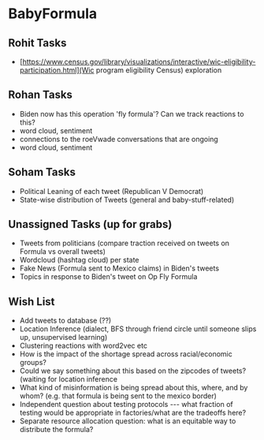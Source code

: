 # BabyFormula

## Rohit Tasks
- [https://www.census.gov/library/visualizations/interactive/wic-eligibility-participation.html](Wic program eligibility Census) exploration

## Rohan Tasks
- Biden now has this operation 'fly formula'? Can we track reactions to this? 
-   word cloud, sentiment
- connections to the roeVwade conversations that are ongoing
-   word cloud, sentiment

## Soham Tasks
- Political Leaning of each tweet (Republican V Democrat)
- State-wise distribution of Tweets (general and baby-stuff-related)

## Unassigned Tasks (up for grabs)
- Tweets from politicians (compare traction received on tweets on Formula vs overall tweets)
- Wordcloud (hashtag cloud) per state
- Fake News (Formula sent to Mexico claims) in Biden's tweets
- Topics in response to Biden's tweet on Op Fly Formula

## Wish List
- Add tweets to database (??)
- Location Inference (dialect, BFS through friend circle until someone slips up, unsupervised learning)
- Clustering reactions with word2vec etc
- How is the impact of the shortage spread across racial/economic groups?
- Could we say something about this based on the zipcodes of tweets? (waiting for location inference
- What kind of misinformation is being spread about this, where, and by whom? (e.g. that formula is being sent to the mexico border)
- Independent question about testing protocols --- what fraction of testing would be appropriate in factories/what are the tradeoffs here? 
- Separate resource allocation question: what is an equitable way to distribute the formula?
